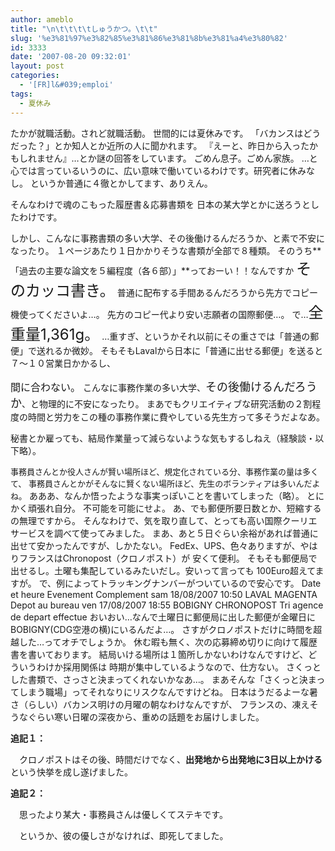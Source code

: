 ```yaml
---
author: ameblo
title: "\n\t\t\t\tしゅうかつ。\t\t"
slug: '%e3%81%97%e3%82%85%e3%81%86%e3%81%8b%e3%81%a4%e3%80%82'
id: 3333
date: '2007-08-20 09:32:01'
layout: post
categories:
  - '[FR]l&#039;emploi'
tags:
  - 夏休み
---
```


たかが就職活動。されど就職活動。 世間的には夏休みです。 「バカンスはどうだった？」とか知人とか近所の人に聞かれます。 『えーと、昨日から入ったかもしれません』…とか謎の回答をしています。 ごめん息子。ごめん家族。 …と心では言っているいうのに、広い意味で働いているわけです。研究者に休みなし。 というか普通に４徹とかしてます、ありえん。

そんなわけで魂のこもった履歴書＆応募書類を 日本の某大学とかに送ろうとしたわけです。

しかし、こんなに事務書類の多い大学、その後働けるんだろうか、と素で不安になったり。 １ページあたり１日かかりそうな書類が全部で８種類。 そのうち**「過去の主要な論文を５編程度（各６部）」**っておーい！！なんですか <font size="5">そのカッコ書き。</font> 普通に配布する手間あるんだろうから先方でコピー機使ってくださいよ…。 先方のコピー代より安い志願者の国際郵便…。 で…<font size="5">全重量1,361g。</font> …重すぎ、というかそれ以前にその重さでは「普通の郵便」で送れるか微妙。 そもそもLavalから日本に「普通に出せる郵便」を送ると７～１０営業日かかるし、

<font size="3">間に合わない。</font> こんなに事務作業の多い大学、<font size="4">その後働けるんだろうか</font>、と物理的に不安になったり。 まあでもクリエイティブな研究活動の２割程度の時間と労力をこの種の事務作業に費やしている先生方って多そうだよなあ。

秘書とか雇っても、結局作業量って減らないような気もするしねえ（経験談・以下略）。

<font size="2">事務員さんとか役人さんが賢い場所ほど、規定化されている分、事務作業の量は多くて、 事務員さんとかがそんなに賢くない場所ほど、先生のボランティアは多いんだよね。</font> あああ、なんか悟ったような事実っぽいことを書いてしまった（略）。 とにかく頑張れ自分。 不可能を可能にせよ。 あ、でも郵便所要日数とか、短縮するの無理ですから。 そんなわけで、気を取り直して、とっても高い国際クーリエサービスを調べて使ってみました。 まあ、あと５日ぐらい余裕があれば普通に出せて安かったんですが、しかたない。 FedEx、UPS、色々ありますが、やはりフランスはChronopost（クロノポスト）が 安くて便利。 そもそも郵便局で出せるし。土曜も集配しているみたいだし。安いって言っても 100Euro超えてますが。 で、例によってトラッキングナンバーがついているので安心です。 Date et heure Evenement Complement sam 18/08/2007 10:50 LAVAL MAGENTA Depot au bureau ven 17/08/2007 18:55 BOBIGNY CHRONOPOST Tri agence de depart effectue おいおい…なんで土曜日に郵便局に出した郵便が金曜日にBOBIGNY(CDG空港の横)にいるんだよ…。 さすがクロノポストだけに時間を超越した…ってオチでしょうか。 休む暇も無く、次の応募締め切りに向けて履歴書を書いております。 結局いける場所は１箇所しかないわけなんですけど、どういうわけか採用関係は 時期が集中しているようなので、仕方ない。 さくっとした書類で、さっさと決まってくれないかなあ…。 まあそんな「さくっと決まってしまう職場」ってそれなりにリスクなんですけどね。 日本はうだるよーな暑さ（らしい）バカンス明けの月曜の朝なわけなんですが、 フランスの、凍えそうなぐらい寒い日曜の深夜から、重めの話題をお届けしました。

**追記１：**

　クロノポストはその後、時間だけでなく、**出発地から出発地に3日以上かける**という快挙を成し遂げました。

**追記２：**

　思ったより某大・事務員さんは優しくてステキです。

　というか、彼の優しさがなければ、即死してました。